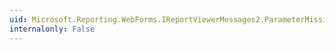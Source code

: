 ```yaml
---
uid: Microsoft.Reporting.WebForms.IReportViewerMessages2.ParameterMissingValueError(System.String)
internalonly: False
---
```

